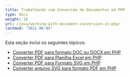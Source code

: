 ```yaml
---
title: Trabalhando com Conversão de Documentos em PHP
type: docs
weight: 10
url: /java/working-with-document-conversion-in-php/
lastmod: "2021-06-05"
---
```


Esta seção inclui os seguintes tópicos:

- [Converter PDF para formato DOC ou DOCX em PHP](/pdf/java/convert-pdf-to-doc-or-docx-format-in-php/)
- [Converter PDF para Planilha Excel em PHP](/pdf/java/convert-pdf-to-excel-workbook-in-php/)
- [Converter PDF para Formato SVG em PHP](/pdf/java/convert-pdf-to-svg-format-in-php/)
- [Converter arquivo SVG para formato PDF em PHP](/pdf/java/convert-svg-file-to-pdf-format-in-php/)